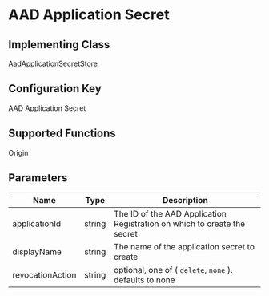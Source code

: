 # AAD Application Secret

## Implementing Class
[AadApplicationSecretStore](../../Azure.Sdk.Tools.SecretRotation.Stores.AzureActiveDirectory/AadApplicationSecretStore.cs)

## Configuration Key
AAD Application Secret

## Supported Functions
Origin

## Parameters

| Name             | Type   | Description                                                              |
| ---------------- | ------ | ------------------------------------------------------------------------ |
| applicationId    | string | The ID of the AAD Application Registration on which to create the secret |
| displayName      | string | The name of the application secret to create                             |
| revocationAction | string | optional, one of ( `delete`, `none` ). defaults to none                  |
